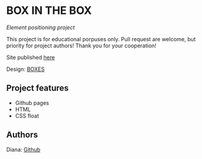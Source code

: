 # BOX IN THE BOX

_Element positioning project_

This project is for educational porpuses only. Pull request are welcome, but priority for project authors! Thank you for your cooperation!

Site published [here](https://Nuotaikos.github.io/4-namu-darbas-lygiavimas/)

Design: [BOXES](https://cdn.discordapp.com/attachments/950296439051911178/951432465568899082/unknown.png)

## Project features

-   Github pages
-   HTML
-   CSS float

## Authors

Diana: [Github](https://github.com/Nuotaikos)